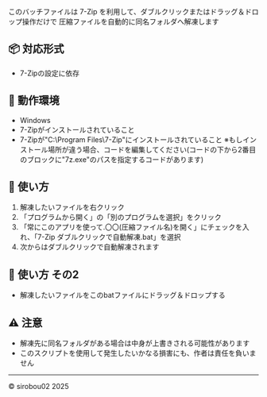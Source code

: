 このバッチファイルは 7-Zip を利用して、ダブルクリックまたはドラッグ＆ドロップ操作だけで
圧縮ファイルを自動的に同名フォルダへ解凍します

## 📦 対応形式
- 7-Zipの設定に依存

## 🧩 動作環境
- Windows
- 7-Zipがインストールされていること
- 7-Zipが"C:\Program Files\7-Zip"にインストールされていること
※もしインストール場所が違う場合、コードを編集してください(コードの下から2番目のブロックに"7z.exe"のパスを指定するコードがあります)

## 📝 使い方
1. 解凍したいファイルを右クリック
2. 「プログラムから開く」の「別のプログラムを選択」をクリック
3. 「常にこのアプリを使って.〇〇(圧縮ファイル名)を開く」にチェックを入れ、「7-Zip ダブルクリックで自動解凍.bat」を選択
4. 次からはダブルクリックで自動解凍されます

## 📝 使い方 その2
- 解凍したいファイルをこのbatファイルにドラッグ＆ドロップする

## ⚠ 注意
- 解凍先に同名フォルダがある場合は中身が上書きされる可能性があります
- このスクリプトを使用して発生したいかなる損害にも、作者は責任を負いません

---

© sirobou02 2025
